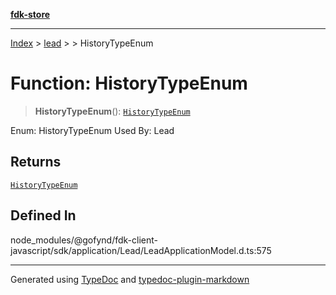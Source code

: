 [**fdk-store**](../../../README.md)
***

[Index](../../../API.md) > [lead](../../README.md) > [<internal>](../README.md) > HistoryTypeEnum

# Function: HistoryTypeEnum

> **HistoryTypeEnum**(): [`HistoryTypeEnum`](../type-aliases/type-alias.HistoryTypeEnum.md)

Enum: HistoryTypeEnum Used By: Lead

## Returns

[`HistoryTypeEnum`](../type-aliases/type-alias.HistoryTypeEnum.md)

## Defined In

node\_modules/@gofynd/fdk-client-javascript/sdk/application/Lead/LeadApplicationModel.d.ts:575

***
Generated using [TypeDoc](https://typedoc.org/) and [typedoc-plugin-markdown](https://www.npmjs.com/package/typedoc-plugin-markdown)
